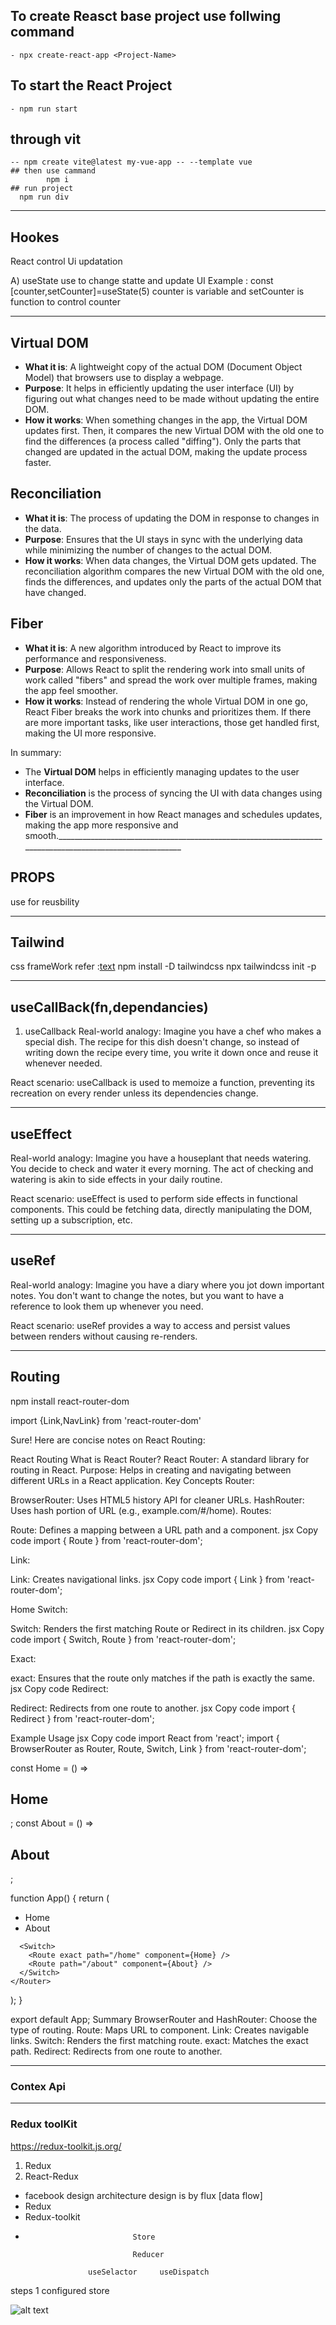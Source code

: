 ## To create Reasct base project use follwing command
	- npx create-react-app <Project-Name>
			
## To start the React Project
	- npm run start

## through vit
    -- npm create vite@latest my-vue-app -- --template vue
	## then use cammand
			npm i
	## run project
	  npm run div
_____________________________________________________________________________________________________________________________

## Hookes
React control Ui updatation

 A) useState
    use to change statte and update UI
	Example :  const [counter,setCounter]=useState(5)
	  counter is variable and setCounter is function to control  counter

_____________________________________________________________________________________________________________________________

## Virtual DOM
- **What it is**: A lightweight copy of the actual DOM (Document Object Model) that browsers use to display a webpage.
- **Purpose**: It helps in efficiently updating the user interface (UI) by figuring out what changes need to be made without updating the entire DOM.
- **How it works**: When something changes in the app, the Virtual DOM updates first. Then, it compares the new Virtual DOM with the old one to find the differences (a process called "diffing"). Only the parts that changed are updated in the actual DOM, making the update process faster.

## Reconciliation
- **What it is**: The process of updating the DOM in response to changes in the data.
- **Purpose**: Ensures that the UI stays in sync with the underlying data while minimizing the number of changes to the actual DOM.
- **How it works**: When data changes, the Virtual DOM gets updated. The reconciliation algorithm compares the new Virtual DOM with the old one, finds the differences, and updates only the parts of the actual DOM that have changed.

## Fiber
- **What it is**: A new algorithm introduced by React to improve its performance and responsiveness.
- **Purpose**: Allows React to split the rendering work into small units of work called "fibers" and spread the work over multiple frames, making the app feel smoother.
- **How it works**: Instead of rendering the whole Virtual DOM in one go, React Fiber breaks the work into chunks and prioritizes them. If there are more important tasks, like user interactions, those get handled first, making the UI more responsive.

In summary:
- The **Virtual DOM** helps in efficiently managing updates to the user interface.
- **Reconciliation** is the process of syncing the UI with data changes using the Virtual DOM.
- **Fiber** is an improvement in how React manages and schedules updates, making the app more responsive and smooth._________________________________________________________________________________________________________

## PROPS

use for reusbility


_________________________________________________________________________________________________________

## Tailwind
 css frameWork
refer :[text](https://tailwindcss.com/docs/installation)
npm install -D tailwindcss
npx tailwindcss init -p

_________________________________________________________________________________________________________

## useCallBack(fn,dependancies)

1. useCallback
Real-world analogy: Imagine you have a chef who makes a special dish. The recipe for this dish doesn't change, so instead of writing down the recipe every time, you write it down once and reuse it whenever needed.

React scenario:
 useCallback is used to memoize a function, preventing its recreation on every render unless its dependencies change.
_________________________________________________________________________________________________________

## useEffect

Real-world analogy: Imagine you have a houseplant that needs watering. You decide to check and water it every morning. The act of checking and watering is akin to side effects in your daily routine.

React scenario: useEffect is used to perform side effects in functional components. This could be fetching data, directly manipulating the DOM, setting up a subscription, etc.
_________________________________________________________________________________________________________

## useRef

Real-world analogy: Imagine you have a diary where you jot down important notes. You don't want to change the notes, but you want to have a reference to look them up whenever you need.

React scenario: useRef provides a way to access and persist values between renders without causing re-renders.

_________________________________________________________________________________________________________

## Routing
npm install react-router-dom

import {Link,NavLink} from 'react-router-dom'

Sure! Here are concise notes on React Routing:

React Routing
What is React Router?
React Router: A standard library for routing in React.
Purpose: Helps in creating and navigating between different URLs in a React application.
Key Concepts
Router:

BrowserRouter: Uses HTML5 history API for cleaner URLs.
HashRouter: Uses hash portion of URL (e.g., example.com/#/home).
Routes:

Route: Defines a mapping between a URL path and a component.
jsx
Copy code
import { Route } from 'react-router-dom';

<Route path="/home" component={Home} />
Link:

Link: Creates navigational links.
jsx
Copy code
import { Link } from 'react-router-dom';

<Link to="/home">Home</Link>
Switch:

Switch: Renders the first matching Route or Redirect in its children.
jsx
Copy code
import { Switch, Route } from 'react-router-dom';

<Switch>
  <Route path="/home" component={Home} />
  <Route path="/about" component={About} />
</Switch>
Exact:

exact: Ensures that the route only matches if the path is exactly the same.
jsx
Copy code
<Route exact path="/home" component={Home} />
Redirect:

Redirect: Redirects from one route to another.
jsx
Copy code
import { Redirect } from 'react-router-dom';

<Redirect from="/old-home" to="/home" />
Example Usage
jsx
Copy code
import React from 'react';
import { BrowserRouter as Router, Route, Switch, Link } from 'react-router-dom';

const Home = () => <h2>Home</h2>;
const About = () => <h2>About</h2>;

function App() {
  return (
    <Router>
      <nav>
        <ul>
          <li><Link to="/home">Home</Link></li>
          <li><Link to="/about">About</Link></li>
        </ul>
      </nav>

      <Switch>
        <Route exact path="/home" component={Home} />
        <Route path="/about" component={About} />
      </Switch>
    </Router>
  );
}

export default App;
Summary
BrowserRouter and HashRouter: Choose the type of routing.
Route: Maps URL to component.
Link: Creates navigable links.
Switch: Renders the first matching route.
exact: Matches the exact path.
Redirect: Redirects from one route to another.


_________________________________________________________________________________________________________

### Contex Api

_________________________________________________________________________________________________________

### Redux toolKit

https://redux-toolkit.js.org/

1) Redux
2) React-Redux

- facebook design architecture design is by flux [data flow]
- Redux 
- Redux-toolkit
-                                  
                              Store

                              Reducer

                    useSelactor     useDispatch

steps 1 configured store

![alt text](image.png)